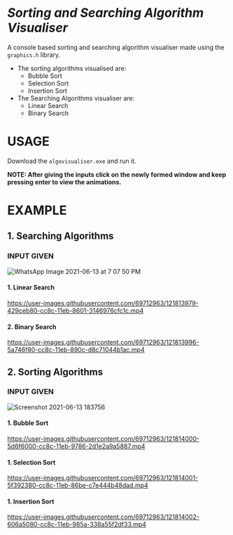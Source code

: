 # *Sorting and Searching Algorithm Visualiser*

A console based sorting and searching algorithm visualiser made using the ``` graphics.h ``` library.

* The sorting algorithms visualised are:
  * Bubble Sort
  * Selection Sort
  * Insertion Sort
* The Searching Algorithms visualiser are:
  * Linear Search
  * Binary Search

# USAGE
Download the ```algovisualiser.exe``` and run it.

**NOTE: After giving the inputs click on the newly formed window and keep pressing enter to view the animations.**

# EXAMPLE

## 1. Searching Algorithms

### INPUT GIVEN

![WhatsApp Image 2021-06-13 at 7 07 50 PM](https://user-images.githubusercontent.com/69712963/121814205-69a7ed00-cc8d-11eb-8ee2-1295e385166d.jpeg)

#### 1. Linear Search

https://user-images.githubusercontent.com/69712963/121813979-429ceb80-cc8c-11eb-8601-3146976cfc1c.mp4

#### 2. Binary Search

https://user-images.githubusercontent.com/69712963/121813996-5a746f80-cc8c-11eb-890c-d8c71044b1ac.mp4


## 2. Sorting Algorithms

### INPUT GIVEN

![Screenshot 2021-06-13 183756](https://user-images.githubusercontent.com/69712963/121814220-788e9f80-cc8d-11eb-8d39-435ac6ad26b9.png)

#### 1. Bubble Sort

https://user-images.githubusercontent.com/69712963/121814000-5d6f6000-cc8c-11eb-9786-2d1e2a9a5887.mp4

#### 1. Selection Sort

https://user-images.githubusercontent.com/69712963/121814001-5f392380-cc8c-11eb-86be-c7e444b48dad.mp4

#### 1. Insertion Sort

https://user-images.githubusercontent.com/69712963/121814002-606a5080-cc8c-11eb-985a-338a55f2df33.mp4

